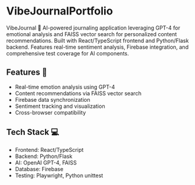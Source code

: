 # VibeJournalPortfolio
VibeJournal 📝 AI-powered journaling application leveraging GPT-4 for emotional analysis and FAISS vector search for personalized content recommendations. Built with React/TypeScript frontend and Python/Flask backend. Features real-time sentiment analysis, Firebase integration, and comprehensive test coverage for AI components.  
## Features 🚀
- Real-time emotion analysis using GPT-4
- Content recommendations via FAISS vector search
- Firebase data synchronization
- Sentiment tracking and visualization
- Cross-browser compatibility

## Tech Stack 💻
- Frontend: React/TypeScript
- Backend: Python/Flask
- AI: OpenAI GPT-4, FAISS
- Database: Firebase
- Testing: Playwright, Python unittest
